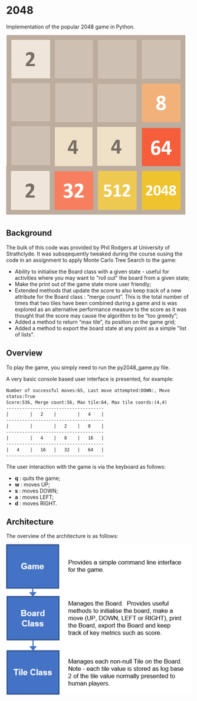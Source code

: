 # 2048
Implementation of the popular 2048 game in Python.

![Screenshot of 2048 game](https://github.com/Smartitect/2048/blob/master/images/2048%20Board.png)

## Background
The bulk of this code was provided by Phil Rodgers at University of Strathclyde.
It was subsqequently tweaked during the course ousing the code in an assignment to apply Monte Carlo Tree Search to the game:
- Ability to initialise the Board class with a given state - useful for activities where you may want to "roll out" the board from a given state;
-	Make the print out of the game state more user friendly;
-	Extended methods that update the score to also keep track of a new attribute for the Board class : “merge count”.  This is the total number of times that two tiles have been combined during a game and is was explored as an alternative performance measure to the score as it was thought that the score may cause the algorithm to be “too greedy”;
-	Added a method to return “max tile”, its position on the game grid;
- Added a method to export the board state at any point as a simple "list of lists".

## Overview
To play the game, you simply need to run the py2048_game.py file.

A very basic console based user interface is presented, for example:

```
Number of successful moves:65, Last move attempted:DOWN:, Move status:True
Score:536, Merge count:56, Max tile:64, Max tile coords:(4,4)
-------------------------------------
|        |   2    |        |   4    |
-------------------------------------
|        |        |   2    |   8    |
-------------------------------------
|        |   4    |   8    |   16   |
-------------------------------------
|   4    |   16   |   32   |   64   |
-------------------------------------
```

The user interaction with the game is via the keyboard as follows:
- **q** : quits the game;
- **w** : moves UP;
- **s** : moves DOWN;
- **a** : moves LEFT;
- **d** : moves RIGHT.

## Architecture
The overview of the architecture is as follows:

![Architecture overview](https://github.com/Smartitect/2048/blob/master/images/Core%20Game%20Architecture.png)
